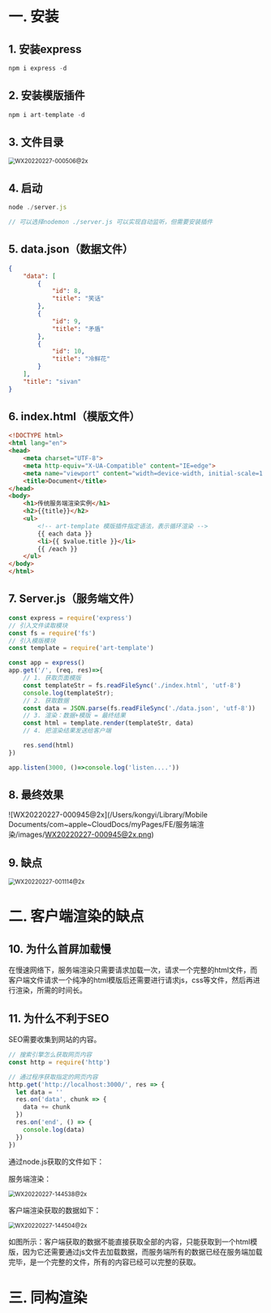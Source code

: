 # 一. 安装

## 1. 安装express

```js
npm i express -d
```

## 2. 安装模版插件

```js
npm i art-template -d
```



## 3. 文件目录

<img src="/Users/kongyi/Library/Mobile Documents/com~apple~CloudDocs/myPages/FE/服务端渲染/images/WX20220227-000506@2x.png" alt="WX20220227-000506@2x" style="zoom:80%;" />



## 4. 启动

```js
node ./server.js

// 可以选择nodemon ./server.js 可以实现自动监听，但需要安装插件
```



## 5. data.json（数据文件）

```json
{
    "data": [
        {
            "id": 8,
            "title": "笑话"
        },
        {
            "id": 9,
            "title": "矛盾"
        },
        {
            "id": 10,
            "title": "冷鲜花"
        }
    ],
    "title": "sivan"
}
```



## 6. index.html（模版文件）

```html
<!DOCTYPE html>
<html lang="en">
<head>
    <meta charset="UTF-8">
    <meta http-equiv="X-UA-Compatible" content="IE=edge">
    <meta name="viewport" content="width=device-width, initial-scale=1.0">
    <title>Document</title>
</head>
<body>
    <h1>传统服务端渲染实例</h1>
    <h2>{{title}}</h2>
    <ul>
      	<!-- art-template 模版插件指定语法，表示循环渲染 -->
        {{ each data }}
        <li>{{ $value.title }}</li>
        {{ /each }}
    </ul>
</body>
</html>
```



## 7. Server.js（服务端文件）

```js
const express = require('express')
// 引入文件读取模块
const fs = require('fs')
// 引入模版模块
const template = require('art-template')

const app = express()
app.get('/', (req, res)=>{
    // 1. 获取页面模版
    const templateStr = fs.readFileSync('./index.html', 'utf-8')
    console.log(templateStr);
    // 2. 获取数据
    const data = JSON.parse(fs.readFileSync('./data.json', 'utf-8'))
    // 3. 渲染：数据+模版 = 最终结果
    const html = template.render(templateStr, data)
    // 4. 把渲染结果发送给客户端

    res.send(html)
})

app.listen(3000, ()=>console.log('listen....'))
```



## 8. 最终效果

![WX20220227-000945@2x](/Users/kongyi/Library/Mobile Documents/com~apple~CloudDocs/myPages/FE/服务端渲染/images/WX20220227-000945@2x.png)

## 9. 缺点



<img src="/Users/kongyi/Library/Mobile Documents/com~apple~CloudDocs/myPages/FE/服务端渲染/images/WX20220227-001114@2x.png" alt="WX20220227-001114@2x" style="zoom:80%;" />



# 二. 客户端渲染的缺点





## 10. 为什么首屏加载慢

在慢速网络下，服务端渲染只需要请求加载一次，请求一个完整的html文件，而客户端文件请求一个纯净的html模版后还需要进行请求js，css等文件，然后再进行渲染，所需的时间长。





## 11. 为什么不利于SEO

SEO需要收集到网站的内容。

```js
// 搜索引擎怎么获取网页内容
const http = require('http')

// 通过程序获取指定的网页内容
http.get('http://localhost:3000/', res => {
  let data = ''
  res.on('data', chunk => {
    data += chunk
  })
  res.on('end', () => {
    console.log(data)
  })
})
```



通过node.js获取的文件如下：

服务端渲染：

<img src="/Users/kongyi/Library/Mobile Documents/com~apple~CloudDocs/myPages/FE/服务端渲染/images/WX20220227-144538@2x.png" alt="WX20220227-144538@2x" style="zoom:80%;" />



客户端渲染获取的数据如下：

<img src="/Users/kongyi/Library/Mobile Documents/com~apple~CloudDocs/myPages/FE/服务端渲染/images/WX20220227-144504@2x.png" alt="WX20220227-144504@2x" style="zoom:80%;" />



如图所示：客户端获取的数据不能直接获取全部的内容，只能获取到一个html模版，因为它还需要通过js文件去加载数据，而服务端所有的数据已经在服务端加载完毕，是一个完整的文件，所有的内容已经可以完整的获取。



# 三. 同构渲染



























